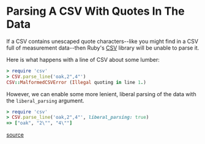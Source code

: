 # Parsing A CSV With Quotes In The Data

If a CSV contains unescaped quote characters--like you might find in a CSV full
of measurement data--then Ruby's
[CSV](https://ruby-doc.org/stdlib-2.6.1/libdoc/csv/rdoc/CSV.html) library will
be unable to parse it.

Here is what happens with a line of CSV about some lumber:

```ruby
> require 'csv'
> CSV.parse_line('oak,2",4"')
CSV::MalformedCSVError (Illegal quoting in line 1.)
```

However, we can enable some more lenient, liberal parsing of the data with the
`liberal_parsing` argument.

```ruby
> require 'csv'
> CSV.parse_line('oak,2",4"', liberal_parsing: true)
=> ["oak", "2\"", "4\""]
```

[source](https://blog.bigbinary.com/2016/11/22/ruby-2-4-introduces-liberal_parsing-option-for-parsing-bad-csv-data.html)
